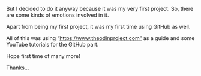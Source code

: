 But I decided to do it anyway because it was my very first project. So, there are some kinds of emotions involved in it. 

Apart from being my first project, it was my first time using GitHub as well.

All of this was using “https://www.theodinproject.com” as a guide and some YouTube tutorials for the GitHub part.


Hope first time of many more!

Thanks…


